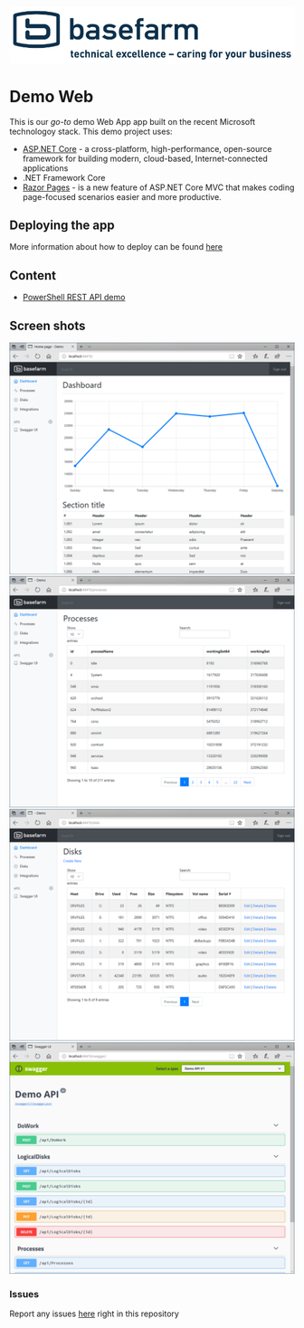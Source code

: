 ![Basefarm logotype](./Basefarm.Demo.Web/wwwroot/images/baselogo_1_slogan_blue.png "Basefarm Logotype")


# Demo Web 

This is our _go-to_ demo Web App app built on the recent Microsoft technologoy stack. This demo project uses:

* [ASP.NET Core](https://docs.microsoft.com/en-us/aspnet/core/) - a cross-platform, high-performance, open-source framework for building modern, cloud-based, Internet-connected applications
* .NET Framework Core
* [Razor Pages](https://docs.microsoft.com/en-us/aspnet/core/mvc/razor-pages/index?tabs=visual-studio) - is a new feature of ASP.NET Core MVC that makes coding page-focused scenarios easier and more productive.
 
## Deploying the app

More information about how to deploy can be found [here](./docs/HOWTO-Deploy.cmd)

## Content

* [PowerShell REST API demo](./docs/PS-API-DEMO.md)

## Screen shots

![Dashboard](images/Capture-Dashboard.png "Dashboard")
![Processes](./images/Capture-processes.png "Processes")
![Disks](./images/Capture-Disks.png "Disks")
![REST API](./images/Capture-SwaggerUI.png "REST API / Swagger UI")

### Issues

Report any issues [here](https://github.com/yooakim/demo/issues/new) right in this repository


